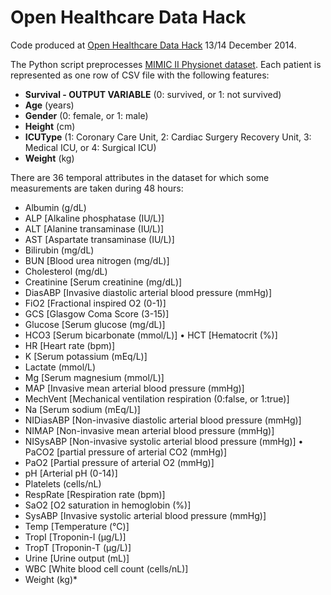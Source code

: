Open Healthcare Data Hack
=========================

Code produced at [Open Healthcare Data Hack](http://healthcaredatascience.com/) 13/14 December 2014.

The Python script preprocesses [MIMIC II Physionet dataset](http://physionet.org/challenge/2012/). Each patient is represented as one row of CSV file with the following features:

* __Survival - OUTPUT VARIABLE__ (0: survived, or 1: not survived)
* __Age__ (years) 
* __Gender__ (0: female, or 1: male) 
* __Height__ (cm) 
* __ICUType__ (1: Coronary Care Unit, 2: Cardiac Surgery Recovery Unit, 3: Medical ICU, or 4: Surgical ICU) 
* __Weight__ (kg) 

There are 36 temporal attributes in the dataset for which some measurements are taken during 48 hours:
  * Albumin (g/dL) 
  * ALP [Alkaline phosphatase (IU/L)] 
  * ALT [Alanine transaminase (IU/L)] 
  * AST [Aspartate transaminase (IU/L)] 
  * Bilirubin (mg/dL) 
  * BUN [Blood urea nitrogen (mg/dL)] 
  * Cholesterol (mg/dL) 
  * Creatinine [Serum creatinine (mg/dL)] 
  * DiasABP [Invasive diastolic arterial blood pressure (mmHg)] 
  * FiO2 [Fractional inspired O2 (0-1)] 
  * GCS [Glasgow Coma Score (3-15)] 
  * Glucose [Serum glucose (mg/dL)] 
  * HCO3 [Serum bicarbonate (mmol/L)] 	•	HCT [Hematocrit (%)] 
  * HR [Heart rate (bpm)] 
  * K [Serum potassium (mEq/L)] 
  * Lactate (mmol/L) 
  * Mg [Serum magnesium (mmol/L)] 
  * MAP [Invasive mean arterial blood pressure (mmHg)] 
  * MechVent [Mechanical ventilation respiration (0:false, or 1:true)] 
  * Na [Serum sodium (mEq/L)] 
  * NIDiasABP [Non-invasive diastolic arterial blood pressure (mmHg)] 
  * NIMAP [Non-invasive mean arterial blood pressure (mmHg)] 
  * NISysABP [Non-invasive systolic arterial blood pressure (mmHg)] 	•	PaCO2 [partial pressure of arterial CO2 (mmHg)] 
  * PaO2 [Partial pressure of arterial O2 (mmHg)] 
  * pH [Arterial pH (0-14)] 
  * Platelets (cells/nL) 
  * RespRate [Respiration rate (bpm)] 
  * SaO2 [O2 saturation in hemoglobin (%)] 
  * SysABP [Invasive systolic arterial blood pressure (mmHg)] 
  * Temp [Temperature (°C)] 
  * TropI [Troponin-I (μg/L)] 
  * TropT [Troponin-T (μg/L)] 
  * Urine [Urine output (mL)] 
  * WBC [White blood cell count (cells/nL)] 
  * Weight (kg)* 


